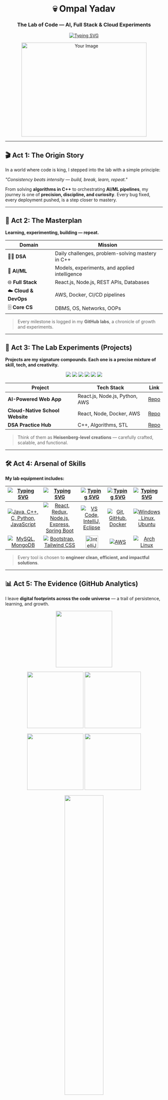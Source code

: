 <h1 align="center">💀 Ompal Yadav</h1>

<h3 align="center">The Lab of Code — AI, Full Stack & Cloud Experiments</h3>

<p align="center">
  <a href="https://git.io/typing-svg">
    <img src="https://readme-typing-svg.herokuapp.com?font=Fira+Code&size=24&pause=1000&color=36BCF7&center=true&vCenter=true&width=700&lines=🚀+AI%2FML+Engineer+in+the+Making;🌐+Full+Stack+Developer;☁️+Cloud+%26+DevOps+Explorer;📚+DSA+Problem+Solver" alt="Typing SVG" />
  </a>
</p>
<p align="center">
  <img src="https://user-images.githubusercontent.com/69011963/137184767-79a13ec7-1bb3-4341-a6da-3a149c9c159a.gif" width="400" height="300" alt="Your Image">
</p>

---

## 🎬 Act 1: The Origin Story

In a world where code is king, I stepped into the lab with a simple principle:  

*"Consistency beats intensity — build, break, learn, repeat."*  

From solving **algorithms in C++** to orchestrating **AI/ML pipelines**, my journey is one of **precision, discipline, and curiosity**. Every bug fixed, every deployment pushed, is a step closer to mastery.

---

## 📖 Act 2: The Masterplan

**Learning, experimenting, building — repeat.**  

| Domain | Mission |
|--------|--------|
| 🧑‍💻 **DSA** | Daily challenges, problem-solving mastery in C++ |
| 🤖 **AI/ML** | Models, experiments, and applied intelligence |
| 🌐 **Full Stack** | React.js, Node.js, REST APIs, Databases |
| ☁️ **Cloud & DevOps** | AWS, Docker, CI/CD pipelines |
| 🗄️ **Core CS** | DBMS, OS, Networks, OOPs |

> Every milestone is logged in my **GitHub labs**, a chronicle of growth and experiments.

---

## 🚀 Act 3: The Lab Experiments (Projects)

**Projects are my signature compounds. Each one is a precise mixture of skill, tech, and creativity.**  

<p align="center">
  <a href="https://github.com/ompalyadav/AI-Powered-Web-App"><img src="https://img.shields.io/badge/React.js-61DAFB?style=for-the-badge&logo=react&logoColor=white&labelColor=1F1F1F"/></a>
  <a href="https://github.com/ompalyadav/AI-Powered-Web-App"><img src="https://img.shields.io/badge/Node.js-339933?style=for-the-badge&logo=node.js&logoColor=white"/></a>
  <a href="https://github.com/ompalyadav/AI-Powered-Web-App"><img src="https://img.shields.io/badge/Python-3776AB?style=for-the-badge&logo=python&logoColor=white"/></a>
  <a href="https://github.com/ompalyadav/AI-Powered-Web-App"><img src="https://img.shields.io/badge/AWS-232F3E?style=for-the-badge&logo=amazon-aws&logoColor=white"/></a>
  <a href="https://github.com/ompalyadav/Cloud-Native-Hotel-Booking"><img src="https://img.shields.io/badge/Docker-2496ED?style=for-the-badge&logo=docker&logoColor=white"/></a>
  <a href="https://github.com/ompalyadav/DSA-Practice-Hub"><img src="https://img.shields.io/badge/C++-00599C?style=for-the-badge&logo=c%2B%2B&logoColor=white"/></a>
</p>

| Project | Tech Stack | Link |
|---------|------------|------|
| **AI-Powered Web App** | React.js, Node.js, Python, AWS | [Repo](https://github.com/OmpalYadav/Software-Development) |
| **Cloud-Native School Website** | React, Node, Docker, AWS | [Repo](https://github.com/OmpalYadav/fs-group-of-education) |
| **DSA Practice Hub** | C++, Algorithms, STL | [Repo](https://github.com/OmpalYadav/DSA-with-Cpp-Js) |

> Think of them as **Heisenberg-level creations** — carefully crafted, scalable, and functional.

---

## 🛠️ Act 4: Arsenal of Skills  

**My lab equipment includes:**  

| [![Typing SVG](https://readme-typing-svg.herokuapp.com?font=Fira+Code&size=25&pause=1000&color=00FF2B&center=true&vCenter=true&repeat=false&width=300&lines=Languages)](https://git.io/typing-svg) | [![Typing SVG](https://readme-typing-svg.herokuapp.com?font=Fira+Code&size=25&pause=1000&color=00FF2B&center=true&vCenter=true&repeat=false&width=200&lines=Frameworks)](https://git.io/typing-svg) | [![Typing SVG](https://readme-typing-svg.herokuapp.com?font=Fira+Code&size=25&pause=1000&color=00FF2B&center=true&vCenter=true&repeat=false&width=200&lines=IDEs)](https://git.io/typing-svg) | [![Typing SVG](https://readme-typing-svg.herokuapp.com?font=Fira+Code&size=25&pause=1000&color=00FF2B&center=true&vCenter=true&repeat=false&width=200&lines=Tools)](https://git.io/typing-svg) | [![Typing SVG](https://readme-typing-svg.herokuapp.com?font=Fira+Code&size=25&pause=1000&color=00FF2B&center=true&vCenter=true&repeat=false&width=300&lines=Operating+Systems)](https://git.io/typing-svg) |  
| ----- | ---- | ---- | ---- | ---- |  
| <div align="center"><a href="https://skillicons.dev"><img src="https://skillicons.dev/icons?i=java,cpp,c,python,js" title="Java, C++, C, Python, JavaScript"/></a></div> | <div align="center"><a href="https://skillicons.dev"><img src="https://skillicons.dev/icons?i=react,redux,nodejs,express,spring" title="React, Redux, Node.js, Express, Spring Boot"/></a></div> | <div align="center"><a href="https://skillicons.dev"><img src="https://skillicons.dev/icons?i=vscode,idea,eclipse" title="VS Code, IntelliJ, Eclipse"/></a></div> | <div align="center"><a href="https://skillicons.dev"><img src="https://skillicons.dev/icons?i=git,github,docker" title="Git, GitHub, Docker"/></a></div> | <div align="center"><a href="https://skillicons.dev"><img src="https://skillicons.dev/icons?i=windows,linux,ubuntu" title="Windows, Linux, Ubuntu"/></a></div> |  
| <div align="center"><a href="https://skillicons.dev"><img src="https://skillicons.dev/icons?i=mysql,mongodb" title="MySQL, MongoDB"/></a></div> | <div align="center"><a href="https://skillicons.dev"><img src="https://skillicons.dev/icons?i=bootstrap,tailwind" title="Bootstrap, Tailwind CSS"/></a></div> | <div align="center"><img src="https://static-00.iconduck.com/assets.00/intellij-idea-icon-2048x2048-hsyna1mi.png" height="40" title="IntelliJ IDEA"/></div> | <div align="center"><a href="https://skillicons.dev"><img src="https://skillicons.dev/icons?i=aws" title="AWS"/></a></div> | <div align="center"><a href="https://skillicons.dev"><img src="https://skillicons.dev/icons?i=arch" title="Arch Linux"/></a></div> |  

> Every tool is chosen to **engineer clean, efficient, and impactful solutions**.  

---

## 📊 Act 5: The Evidence (GitHub Analytics)  

I leave **digital footprints across the code universe** — a trail of persistence, learning, and growth.  

<p align="center">
  <img src="http://github-profile-summary-cards.vercel.app/api/cards/profile-details?username=ompalyadav&theme=2077" height="180em"/>
</p>

<p align="center">
  <img src="http://github-profile-summary-cards.vercel.app/api/cards/stats?username=ompalyadav&theme=2077" height="180em"/>
  <img src="http://github-profile-summary-cards.vercel.app/api/cards/productive-time?username=ompalyadav&theme=2077" height="180em"/>
</p>

<p align="center">
  <img src="http://github-profile-summary-cards.vercel.app/api/cards/repos-per-language?username=ompalyadav&theme=2077" height="180em"/>
  <img src="http://github-profile-summary-cards.vercel.app/api/cards/most-commit-language?username=ompalyadav&theme=2077" height="180em"/>
</p>

<p align="center">
  <img width="49.5%" src="https://nirzak-streak-stats.vercel.app?user=ompalyadav&theme=dark&hide_border=true" />
</p>

---

### Key Highlights  
- **GitHub Stats:** Quantifying my coding skills and projects.  
- **Commit Languages:** Showing my multilingual coding arsenal.  
- **Productive Hours:** When the magic happens 🌙☀️  
- **Streaks:** Demonstrating discipline and dedication day by day.  

> These analytics reflect **practice, persistence, and progress** — the real markers of growth in the coding universe.
---

## 🌍 Act 6: The Network  

Connect with me — the lab is open to collaborators, recruiters, and fellow experimenters:  

<p align="center">
  <!-- Gmail -->
  <a href="mailto:ompalyadav.dev@gmail.com" target="_blank">
    <img src="https://upload.wikimedia.org/wikipedia/commons/7/7e/Gmail_icon_%282020%29.svg" 
         alt="Gmail" height="40" width="40" style="margin: 0 20px;"/>
  </a>

  <!-- LinkedIn -->
  <a href="https://linkedin.com/in/ompalyadav" target="_blank">
    <img src="https://raw.githubusercontent.com/rahuldkjain/github-profile-readme-generator/master/src/images/icons/Social/linked-in-alt.svg" 
         alt="LinkedIn" height="40" width="40" style="margin: 0 20px;"/>
  </a>

  <!-- LeetCode -->
  <a href="https://leetcode.com/u/Ompal_Yadav" target="_blank">
    <img src="https://raw.githubusercontent.com/rahuldkjain/github-profile-readme-generator/master/src/images/icons/Social/leet-code.svg" 
         alt="LeetCode" height="40" width="40" style="margin: 0 20px;"/>
  </a>

  <!-- CodeStudio / Naukri -->
  <a href="https://www.naukri.com/code360/profile/OmpalYadavdev" target="_blank">
    <img src="https://avatars.githubusercontent.com/u/88321750?v=4" 
         alt="CodeStudio" height="40" width="40" style="margin: 0 20px;"/>
  </a>

  <!-- GeeksforGeeks -->
  <a href="https://www.geeksforgeeks.org/user/ompalyaqycg" target="_blank">
    <img src="https://raw.githubusercontent.com/rahuldkjain/github-profile-readme-generator/master/src/images/icons/Social/geeks-for-geeks.svg" 
         alt="GeeksforGeeks" height="40" width="40" style="margin: 0 20px;"/>
  </a>

  <!-- InterviewBit -->
  <a href="https://www.interviewbit.com/profile/ompal-yadav_172" target="_blank">
    <img src="https://assets.interviewbit.com/assets/ibpp/ib_logo.png" 
         alt="InterviewBit" height="40" width="40" style="margin: 0 20px;"/>
  </a>

  <!-- CodeChef -->
  <a href="https://www.codechef.com/users/ompal_yadav_70" target="_blank">
    <img src="https://cdn.iconscout.com/icon/free/png-256/codechef-3521411-2944916.png" 
         alt="CodeChef" height="40" width="40" style="margin: 0 20px;"/>
  </a>

  <!-- CodeForces -->
  <a href="https://codeforces.com/profile/ompalyadav.dev" target="_blank">
    <img src="https://raw.githubusercontent.com/simple-icons/simple-icons/develop/icons/codeforces.svg" 
         alt="CodeForces" height="40" width="40" style="margin: 0 20px;"/>
  </a>

  <!-- HackerRank -->
  <a href="https://www.hackerrank.com/profile/ompalyadav_dev" target="_blank">
    <img src="https://raw.githubusercontent.com/rahuldkjain/github-profile-readme-generator/master/src/images/icons/Social/hackerrank.svg" 
         alt="HackerRank" height="40" width="40" style="margin: 0 20px;"/>
  </a>
</p>  

> My network spans **professional, collaborative, and problem-solving arenas** — always open for experiments and connections.  

---

<p align="center">
  <img src="https://komarev.com/ghpvc/?username=ompalyadav&label=Profile%20Views&color=0e75b6&style=flat" alt="Profile Views"/>
</p>

<p align="center">
  ⭐️ Follow my journey — from **daily DSA drills** to **AI/ML innovations**, **full stack creations**, and **cloud-native experiments**.  
  Every push, commit, and project contributes to the evolving saga of **Ompal Yadav’s Lab of Code**.
</p>
